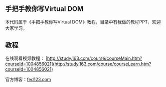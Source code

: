 ## 手把手教你写Virtual DOM
本代码属于《手把手教你写Virtual DOM》教程，目录中有我做的教程PPT，欢迎大家学习。

## 教程
在线观看视频教程：
[http://study.163.com/course/courseMain.htm?courseId=1004856021](http://study.163.com/course/courseLearn.htm?courseId=1004856021)


官方博客：[fed123.com](http://fed123.com)